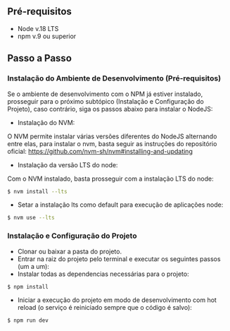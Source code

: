## Pré-requisitos

* Node v.18 LTS 
* npm v.9 ou superior

## Passo a Passo
### Instalação do Ambiente de Desenvolvimento (Pré-requisitos)
Se o ambiente de desenvolvimento com o NPM já estiver instalado, prosseguir para o próximo subtópico (Instalação e Configuração do Projeto), caso contrário, siga os passos abaixo para instalar o NodeJS:
* Instalação do NVM:

O NVM permite instalar várias versões diferentes do NodeJS alternando entre elas, para instalar o nvm, basta seguir as instruções do repositório oficial:
https://github.com/nvm-sh/nvm#installing-and-updating
* Instalação da versão LTS do node:

Com o NVM instalado, basta prosseguir com a instalação LTS do node:
```bash
$ nvm install --lts
```
* Setar a instalação lts como default para execução de aplicações node:

```bash
$ nvm use --lts
```

### Instalação e Configuração do Projeto
* Clonar ou baixar a pasta do projeto.
* Entrar na raiz do projeto pelo terminal e executar os seguintes passos (um a um):
* Instalar todas as dependencias necessárias para o projeto:
```bash
$ npm install
```
* Iniciar a execução do projeto em modo de desenvolvimento com hot reload (o serviço é reiniciado sempre que o código é salvo):
```bash
$ npm run dev
```

